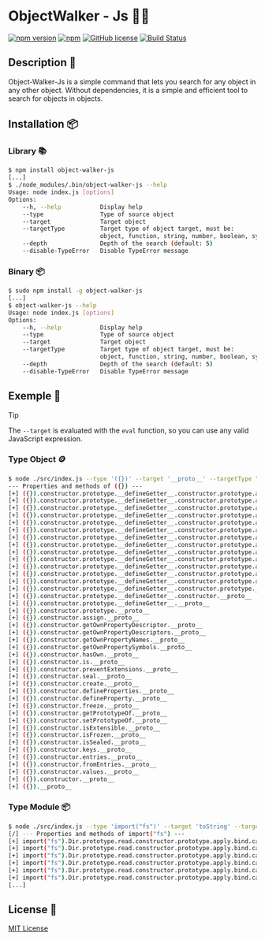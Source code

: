 # ObjectWalker - Js 🚶‍♂️

[![npm version](https://img.shields.io/npm/v/object-walker-js.svg)](https://www.npmjs.com/package/object-walker-js)
[![npm](https://img.shields.io/npm/dm/object-walker-js.svg)](https://npmcharts.com/compare/object-walker-js?minimal=true)
[![GitHub license](https://img.shields.io/github/license/MisTraleuh/object-walker-js.svg)](https://github.com/MisTraleuh/object-walker-js/blob/master/LICENSE)
[![Build Status](https://github.com/MisTraleuh/object-walker-js/actions/workflows/buildPackage.yml/badge.svg)](https://github.com/MisTraleuh/object-walker-js/actions)

## Description 📝

Object-Walker-Js is a simple command that lets you search for any object in any other object. Without dependencies, it is a simple and efficient tool to search for objects in objects.

## Installation 📦

### Library 📚

```bash
$ npm install object-walker-js
[...]
$ ./node_modules/.bin/object-walker-js --help
Usage: node index.js [options]
Options:
    --h, --help           Display help
    --type                Type of source object
    --target              Target object
    --targetType          Target type of object target, must be:
                          object, function, string, number, boolean, symbol, bigint
    --depth               Depth of the search (default: 5)
    --disable-TypeError   Disable TypeError message
```

### Binary 📦

```bash
$ sudo npm install -g object-walker-js
[...]
$ object-walker-js --help
Usage: node index.js [options]
Options:
    --h, --help           Display help
    --type                Type of source object
    --target              Target object
    --targetType          Target type of object target, must be:
                          object, function, string, number, boolean, symbol, bigint
    --depth               Depth of the search (default: 5)
    --disable-TypeError   Disable TypeError message
```

## Exemple 🎁

> [!TIP]
> The `--target` is evaluated with the `eval` function, so you can use any valid JavaScript expression.

### Type Object 🪙

```sh
$ node ./src/index.js --type '({})' --target '__proto__' --targetType "object"  --depth 50
--- Properties and methods of ({}) ---
[+] ({}).constructor.prototype.__defineGetter__.constructor.prototype.apply.bind.call.toString.__defineSetter__.hasOwnProperty.__lookupGetter__.__lookupSetter__.isPrototypeOf.propertyIsEnumerable.toString.valueOf.toLocaleString.__proto__
[+] ({}).constructor.prototype.__defineGetter__.constructor.prototype.apply.bind.call.toString.__defineSetter__.hasOwnProperty.__lookupGetter__.__lookupSetter__.isPrototypeOf.propertyIsEnumerable.toString.valueOf.__proto__
[+] ({}).constructor.prototype.__defineGetter__.constructor.prototype.apply.bind.call.toString.__defineSetter__.hasOwnProperty.__lookupGetter__.__lookupSetter__.isPrototypeOf.propertyIsEnumerable.toString.__proto__
[+] ({}).constructor.prototype.__defineGetter__.constructor.prototype.apply.bind.call.toString.__defineSetter__.hasOwnProperty.__lookupGetter__.__lookupSetter__.isPrototypeOf.propertyIsEnumerable.__proto__
[+] ({}).constructor.prototype.__defineGetter__.constructor.prototype.apply.bind.call.toString.__defineSetter__.hasOwnProperty.__lookupGetter__.__lookupSetter__.isPrototypeOf.__proto__
[+] ({}).constructor.prototype.__defineGetter__.constructor.prototype.apply.bind.call.toString.__defineSetter__.hasOwnProperty.__lookupGetter__.__lookupSetter__.__proto__
[+] ({}).constructor.prototype.__defineGetter__.constructor.prototype.apply.bind.call.toString.__defineSetter__.hasOwnProperty.__lookupGetter__.__proto__
[+] ({}).constructor.prototype.__defineGetter__.constructor.prototype.apply.bind.call.toString.__defineSetter__.hasOwnProperty.__proto__
[+] ({}).constructor.prototype.__defineGetter__.constructor.prototype.apply.bind.call.toString.__defineSetter__.__proto__
[+] ({}).constructor.prototype.__defineGetter__.constructor.prototype.apply.bind.call.toString.__proto__
[+] ({}).constructor.prototype.__defineGetter__.constructor.prototype.apply.bind.call.__proto__
[+] ({}).constructor.prototype.__defineGetter__.constructor.prototype.apply.bind.__proto__
[+] ({}).constructor.prototype.__defineGetter__.constructor.prototype.apply.__proto__
[+] ({}).constructor.prototype.__defineGetter__.constructor.prototype.__proto__
[+] ({}).constructor.prototype.__defineGetter__.constructor.__proto__
[+] ({}).constructor.prototype.__defineGetter__.__proto__
[+] ({}).constructor.prototype.__proto__
[+] ({}).constructor.assign.__proto__
[+] ({}).constructor.getOwnPropertyDescriptor.__proto__
[+] ({}).constructor.getOwnPropertyDescriptors.__proto__
[+] ({}).constructor.getOwnPropertyNames.__proto__
[+] ({}).constructor.getOwnPropertySymbols.__proto__
[+] ({}).constructor.hasOwn.__proto__
[+] ({}).constructor.is.__proto__
[+] ({}).constructor.preventExtensions.__proto__
[+] ({}).constructor.seal.__proto__
[+] ({}).constructor.create.__proto__
[+] ({}).constructor.defineProperties.__proto__
[+] ({}).constructor.defineProperty.__proto__
[+] ({}).constructor.freeze.__proto__
[+] ({}).constructor.getPrototypeOf.__proto__
[+] ({}).constructor.setPrototypeOf.__proto__
[+] ({}).constructor.isExtensible.__proto__
[+] ({}).constructor.isFrozen.__proto__
[+] ({}).constructor.isSealed.__proto__
[+] ({}).constructor.keys.__proto__
[+] ({}).constructor.entries.__proto__
[+] ({}).constructor.fromEntries.__proto__
[+] ({}).constructor.values.__proto__
[+] ({}).constructor.__proto__
[+] ({}).__proto__
```

### Type Module 📦

```sh
$ node ./src/index.js --type 'import("fs")' --target 'toString' --targetType "function"  --depth 500
[/] --- Properties and methods of import("fs") ---
[+] import("fs").Dir.prototype.read.constructor.prototype.apply.bind.call.toString
[+] import("fs").Dir.prototype.read.constructor.prototype.apply.bind.call.toString.toString
[+] import("fs").Dir.prototype.read.constructor.prototype.apply.bind.call.toString.constructor.prototype.__defineGetter__.toString        
[+] import("fs").Dir.prototype.read.constructor.prototype.apply.bind.call.toString.constructor.prototype.__defineGetter__.__defineSetter__.toString
[+] import("fs").Dir.prototype.read.constructor.prototype.apply.bind.call.toString.constructor.prototype.__defineGetter__.__defineSetter__.hasOwnProperty.toString
[+] import("fs").Dir.prototype.read.constructor.prototype.apply.bind.call.toString.constructor.prototype.__defineGetter__.__defineSetter__.hasOwnProperty.__lookupGetter__.toString
[...]
```

## License 📜

[MIT License](./LICENSE)
